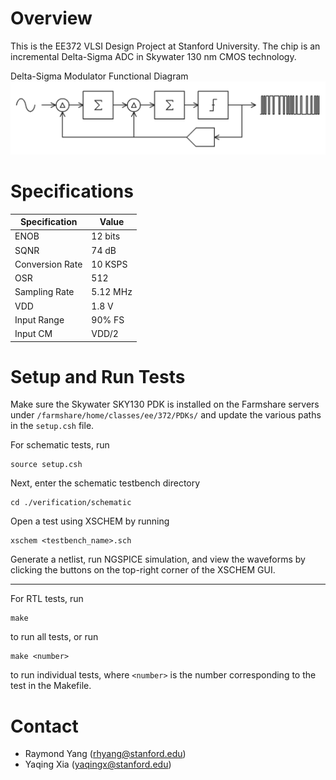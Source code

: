 # Overview
This is the EE372 VLSI Design Project at Stanford University. The chip is an incremental Delta-Sigma ADC in Skywater 130 nm CMOS technology.


Delta-Sigma Modulator Functional Diagram
![dsm_block](./misc/dsm_functional.PNG)

# Specifications
| Specification | Value        |
| ------------- | ------------- |
| ENOB | 12 bits |
| SQNR | 74 dB |
| Conversion Rate | 10 KSPS |
| OSR | 512 |
| Sampling Rate | 5.12 MHz |
| VDD | 1.8 V |
| Input Range | 90% FS |
| Input CM | VDD/2 |

# Setup and Run Tests
Make sure the Skywater SKY130 PDK is installed on the Farmshare servers under `/farmshare/home/classes/ee/372/PDKs/` and update the various paths in the `setup.csh` file.


For schematic tests, run
```
source setup.csh
```
Next, enter the schematic testbench directory
```
cd ./verification/schematic
```
Open a test using XSCHEM by running
```
xschem <testbench_name>.sch
```
Generate a netlist, run NGSPICE simulation, and view the waveforms by clicking the buttons on the top-right corner of the XSCHEM GUI.

---

For RTL tests, run
```
make
```
to run all tests, or run
```
make <number>
```
to run individual tests, where `<number>` is the number corresponding to the test in the Makefile.


# Contact
- Raymond Yang (rhyang@stanford.edu)
- Yaqing Xia (yaqingx@stanford.edu)

